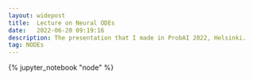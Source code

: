 ```yaml
---
layout: widepost
title:  Lecture on Neural ODEs
date:   2022-06-20 09:19:16
description: The presentation that I made in ProbAI 2022, Helsinki.
tag: NODEs
---
```


{% jupyter_notebook "node" %}












